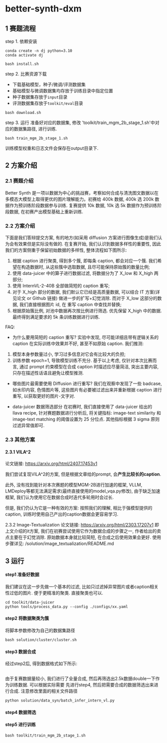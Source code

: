 # better-synth-dxm

## 1 赛题流程

step 1. 依赖安装

```shell
conda create -n dj python=3.10
conda activate dj

bash install.sh
```

step 2. 比赛资源下载

- 下载基础模型，种子/微调/评测数据集
- 基础模型与微调数据集均存放于训练目录中指定位置
- 种子数据集存放于`input`目录
- 评测数据集存放于`toolkit/eval`目录

```shell
bash download.sh
```

step 3. 运行
准备好对应的数据集, 修改 'toolkit/train_mgm_2b_stage_1.sh'中对应的数据集路径, 进行训练.

```shell
bash train_mgm_2b_stage_1.sh
```

训练模型权重和日志文件会保存在output目录下.

## 2 方案介绍

### 2.1 赛题介绍

Better Synth 是一项以数据为中心的挑战赛，考察如何合成与清洗图文数据以在多模态大模型上取得更优的图片理解能力。初赛给 400k
数据, 400k 选 200k 数据作为预训练阶段数据参与训练.
复赛提供 10k 数据, 10k 选 5k 数据作为预训练阶段数据, 在初赛产出模型基础上重新训练.

### 2.2 方案介绍

下面是我们答辩提交方案, 有的地方(如采用 diffusion 方案进行图像生成)是我们认为会有效果但是实际没有做的.
在复赛开始, 我们认识到数据多样性的重要性, 因此我们的方案侧重于保留初始数据的多样性, 整体流程如下图所示:

1. 根据 caption 进行聚类, 得到多个簇, 即每条 caption, 都会对应一个簇. 我们希望在构造数据时, 从这些簇中选取数据,
   且尽可能保持原始簇的数量比例;
2. 使用 data-juicer 中的算子进行数据过滤, 将数据分为了 X_low 和 X_high 两部分;
3. 使用 InternVL-2-40B 全部做简短的 caption 重写;
4. 对于 X_high 部分的数据, 我们默认它已经是高质量数据, 可以结合 IT 方案(详见论文 or Github 链接) 做进一步的扩写+幻觉消除.
   而对于 X_low 这部分的数据, 我们直接根据图片 id, 在 重写 caption 中查找并替换;
5. 根据原始簇比例, 对池中数据再次按比例进行筛选. 优先保留 X_high 中的数据.最终得到满足要求的 5k 条训练数据进行训练.

FAQ:

- 为什么要用简短的 caption 重写?
  实验中发现, 尽可能详细且带有逻辑关系的 caption 在实际训练中效果并不好, 甚至不如原始 caption. 我们推测:

1) 模型本身参数量过小, 学习过多信息对它会有比较大的负担;
2) 训练参数 epoch=1, 导致模型训练不充分.
   基于以上考虑, 仅针对本次比赛而言, 通过 prompt 约束模型在合成 caption 时描述应尽量简洁, 突出主要内容,
   只存在描述性话语且避免让模型推测.

- 哪些图片最需要使用 Diffusion 进行重写?
  我们在观察中发现了一些 badcase, 如水印内容, 色情图片等, 这些图片有必要被过滤出来并重新根据 caption 进行重写,
  以获取更好的图片-文字对.

- data-juicer 数据筛选部分
  在初赛时, 我们直接使用了 data-juicer 给出的 llava recipe, 针对赛题数据进行分析后, 将关键指标: image-text similarity 和
  image-text matching 的阈值设置为 25 分位点. 其他指标根据 3 sigma 原则过滤异常值即可.

### 2.3 其他方案

#### 2.3.1 VILA^2

论文链接: https://arxiv.org/html/2407.17453v1

我们尝试复现VILA^2的方案, 但是根据文章给的prompt, 会**产生比较长的caption**.

此外, 没有找到能针对本次赛题的模型MGM-2B进行加速的框架, VLLM, LMDeploy等都无法满足需求(最终直接使用的model_vqa.py修改),
由于缺乏加速框架,
我们认为使用它在数据合成时迭代多轮用时会过长.

但是, 我们仍认为它是一种有效的方案: 按照我们的理解, 相比于强模型提供的caption, 训练时使用自己产出的caption数据会更容易学习.

2.3.2 Image-Textualization
论文链接: https://arxiv.org/html/2303.17207v1
即上文介绍的it方案, 我们在初赛尝试使用它作为数据合成的步骤之一, 作者给出的卖点主要在于幻觉消除.
原始数据本身就比较简短, 在合成之后使用效果会更好. 使用步骤详见: /solution/image_textualization/README.md


## 3 运行

#### step1 准备好数据

我们建议在这一步先做一个基本的过滤, 比如只过滤掉异常图片或者caption相关性过低的图片.
便于更精准的聚类. 直接聚类也可以.

```
cd toolkit/data-juicer
python tools/process_data.py --config ./configs/xx.yaml
```

#### step2 将数据聚类为簇

将脚本参数修改为自己的数据集路径

```shell
bash solution/cluster/cluster.sh
```

#### step3 数据合成

经过step2后, 得到数据格式如下所示:

```

```

由于复赛数据量较小, 我们进行了全量合成, 然后再筛选出2.5k数据double一下作为训练数据.
可以根据实际需要 先进行step4, 然后把需要合成的数据筛选出来进行合成.
注意修改里面的相关文件路径

```
python solution/data_syn/batch_infer_intern_vl.py
```

#### step4 数据筛选

#### step5 进行训练

```
bash toolkit/train_mgm_2b_stage_1.sh
```
